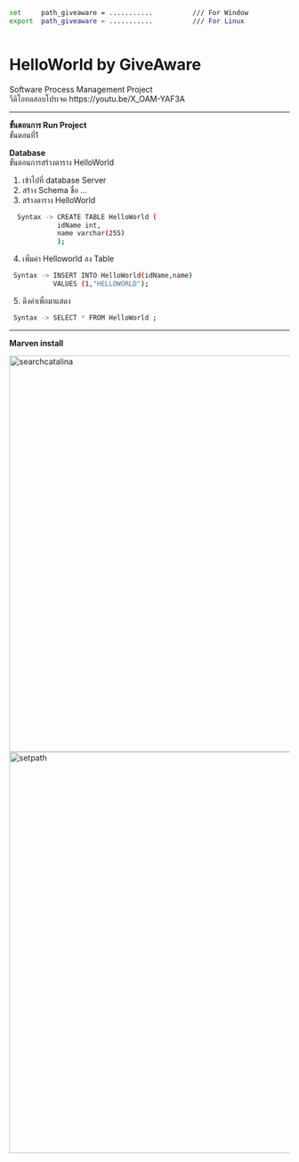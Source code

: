 ```bash
set     path_giveaware = ...........          /// For Window
export  path_giveaware = ...........          /// For Linux
```

```bash

```
<h1>HelloWorld by GiveAware</h1> 
 Software Process Management Project<br/>
 วีดิโอทดสอบโปรเจค  https://youtu.be/X_OAM-YAF3A
 

***
**ขั้นตอนการ Run Project**<br /> 
 ขั้นตอนที่1

**Database** <br/>
ขั้นตอนการสร้างตาราง HelloWorld
1. เข้าไปที่ database Server
2. สร้าง Schema ชื่อ ...
3. สร้างตาราง HelloWorld
```bash
  Syntax -> CREATE TABLE HelloWorld (
            idName int,
            name varchar(255) 
            ); 
 ```
       
4. เพิ่มค่า Helloworld ลง Table

 ```bash
  Syntax -> INSERT INTO HelloWorld(idName,name)
            VALUES (1,"HELLOWORLD");
 ```
5. ดึงค่าเพื่อมาแสดง
 ```bash
  Syntax -> SELECT * FROM HelloWorld ;
 ```



***

**Marven install**<br/>


<img width="712" alt="searchcatalina" src="https://user-images.githubusercontent.com/18551344/36144557-0281a7b2-10e1-11e8-8ac7-b5cd6dafce14.png">

<img width="721" alt="setpath" src="https://user-images.githubusercontent.com/18551344/36144559-02ba78da-10e1-11e8-8352-7a9afbcc0877.png">
            
